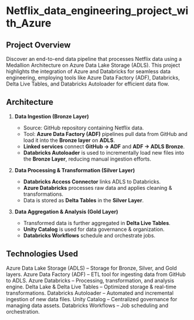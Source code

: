 # Netflix_data_engineering_project_with_Azure

## Project Overview
Discover an end-to-end data pipeline that processes Netflix data using a Medallion Architecture on Azure Data Lake Storage (ADLS). This project highlights the integration of Azure and Databricks for seamless data engineering, employing tools like Azure Data Factory (ADF), Databricks, Delta Live Tables, and Databricks Autoloader for efficient data flow.

## Architecture




1. **Data Ingestion (Bronze Layer)**
   - Source: GitHub repository containing Netflix data.  
   - Tool: **Azure Data Factory (ADF)** pipelines pull data from GitHub and load it into the **Bronze layer** on **ADLS**.
   - **Linked services** connect **GitHub → ADF** and **ADF → ADLS Bronze**.  
   - **Databricks Autoloader** is used to incrementally load new files into the **Bronze Layer**, reducing manual ingestion efforts.

2. **Data Processing & Transformation (Silver Layer)**
   - **Databricks Access Connector** links ADLS to Databricks.  
   - **Azure Databricks** processes raw data and applies cleaning & transformations.  
   - Data is stored as **Delta Tables** in the **Silver Layer**.  

3. **Data Aggregation & Analysis (Gold Layer)**
   - Transformed data is further aggregated in **Delta Live Tables**.  
   - **Unity Catalog** is used for data governance & organization.  
   - **Databricks Workflows** schedule and orchestrate jobs.  


## Technologies Used
Azure Data Lake Storage (ADLS) – Storage for Bronze, Silver, and Gold layers.
Azure Data Factory (ADF) – ETL tool for ingesting data from GitHub to ADLS.
Azure Databricks – Processing, transformation, and analysis engine.
Delta Lake & Delta Live Tables – Optimized storage & real-time transformations.
Databricks Autoloader – Automated and incremental ingestion of new data files.
Unity Catalog – Centralized governance for managing data assets.
Databricks Workflows – Job scheduling and orchestration.
